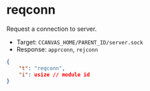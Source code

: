 # reqconn

Request a connection to server.

- Target: `CCANVAS_HOME/PARENT_ID/server.sock`
- Response: `apprconn`, `rejconn`

```json
{
    "t": "reqconn",
    "i": usize // module id
}
```
